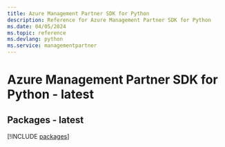 ```yaml
---
title: Azure Management Partner SDK for Python
description: Reference for Azure Management Partner SDK for Python
ms.date: 04/05/2024
ms.topic: reference
ms.devlang: python
ms.service: managementpartner
---
```

# Azure Management Partner SDK for Python - latest
## Packages - latest
[!INCLUDE [packages](management-partner-index.md)]